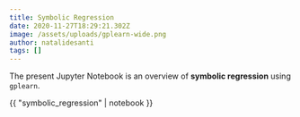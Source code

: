 ```yaml
---
title: Symbolic Regression
date: 2020-11-27T18:29:21.302Z
image: /assets/uploads/gplearn-wide.png
author: natalidesanti
tags: []
---
```

The present Jupyter Notebook is an overview of **symbolic regression** using `gplearn`.

{{ "symbolic_regression" | notebook }}